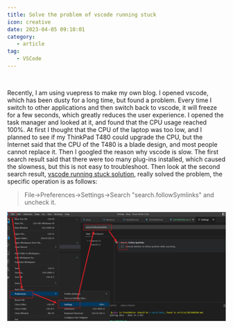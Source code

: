 ```yaml
---
title: Solve the problem of vscode running stuck
icon: creative
date: 2023-04-05 09:10:01
category:
   - article
tag:
   - VSCode
---
```

​​​​

Recently, I am using vuepress to make my own blog. I opened vscode, which has been dusty for a long time, but found a problem. Every time I switch to other applications and then switch back to vscode, it will freeze for a few seconds, which greatly reduces the user experience.
I opened the task manager and looked at it, and found that the CPU usage reached 100%. At first I thought that the CPU of the laptop was too low, and I planned to see if my ThinkPad T480 could upgrade the CPU, but the Internet said that the CPU of the T480 is a blade design, and most people cannot replace it.
Then I googled the reason why vscode is slow. The first search result said that there were too many plug-ins installed, which caused the slowness, but this is not easy to troubleshoot.
Then look at the second search result, [vscode running stuck solution](https://blog.csdn.net/weixin_43599212/article/details/129175936), really solved the problem, the specific operation is as follows:

> File->Preferences->Settings->Search "search.followSymlinks" and uncheck it.

![img](./assets/2023040509/img-2023-04-05-20-08-56.png)
